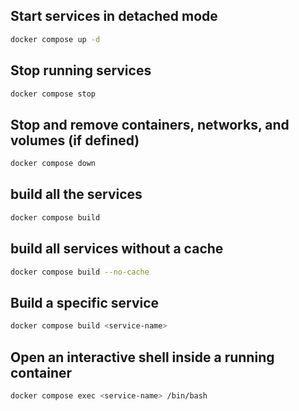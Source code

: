## Start services in detached mode
```sh
docker compose up -d
 ```
## Stop running services
```sh
docker compose stop
```
## Stop and remove containers, networks, and volumes (if defined)
```sh
docker compose down
```
## build all the services
```sh
docker compose build 
```
## build all services without a cache
```sh
docker compose build --no-cache
```
## Build a specific service
```sh
docker compose build <service-name>
```
## Open an interactive shell inside a running container
```sh
docker compose exec <service-name> /bin/bash
```